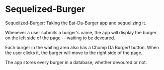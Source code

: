 # Sequelized-Burger
Sequelized-Burger: Taking the Eat-Da-Burger app and sequelizing it.

Whenever a user submits a burger's name, the app will display the burger on the left side of the page -- waiting to be devoured.

Each burger in the waiting area also has a Chomp Da Burger! button. When the user clicks it, the burger will move to the right side of the page.

The app stores every burger in a database, whether devoured or not.
